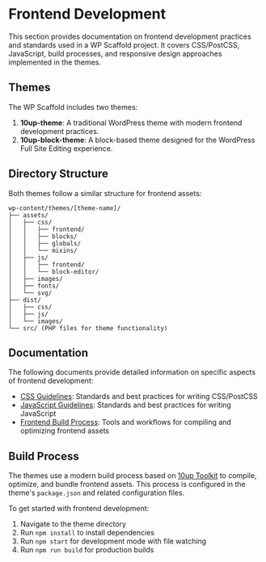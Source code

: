 # Frontend Development

This section provides documentation on frontend development practices and standards used in a WP Scaffold project. It covers CSS/PostCSS, JavaScript, build processes, and responsive design approaches implemented in the themes.

## Themes

The WP Scaffold includes two themes:

1. **10up-theme**: A traditional WordPress theme with modern frontend development practices.
2. **10up-block-theme**: A block-based theme designed for the WordPress Full Site Editing experience.

## Directory Structure

Both themes follow a similar structure for frontend assets:

```
wp-content/themes/[theme-name]/
├── assets/
│   ├── css/
│   │   ├── frontend/
│   │   ├── blocks/
│   │   ├── globals/
│   │   └── mixins/
│   ├── js/
│   │   ├── frontend/
│   │   └── block-editor/
│   ├── images/
│   ├── fonts/
│   └── svg/
├── dist/
│   ├── css/
│   ├── js/
│   └── images/
└── src/ (PHP files for theme functionality)
```

## Documentation

The following documents provide detailed information on specific aspects of frontend development:

- [CSS Guidelines](css-guidelines.md): Standards and best practices for writing CSS/PostCSS
- [JavaScript Guidelines](javascript-guidelines.md): Standards and best practices for writing JavaScript
- [Frontend Build Process](frontend-build-process.md): Tools and workflows for compiling and optimizing frontend assets

## Build Process

The themes use a modern build process based on [10up Toolkit](https://github.com/10up/10up-toolkit/) to compile, optimize, and bundle frontend assets. This process is configured in the theme's `package.json` and related configuration files.

To get started with frontend development:

1. Navigate to the theme directory
2. Run `npm install` to install dependencies
3. Run `npm start` for development mode with file watching
4. Run `npm run build` for production builds
